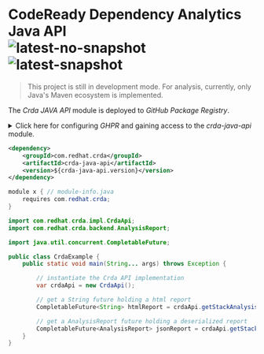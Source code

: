 # CodeReady Dependency Analytics Java API<br/>![latest-no-snapshot][0] ![latest-snapshot][1]

> This project is still in development mode. For analysis, currently, only Java's Maven ecosystem is implemented.

The _Crda JAVA API_ module is deployed to _GitHub Package Registry_.

<details>
<summary>Click here for configuring <em>GHPR</em> and gaining access to the <em>crda-java-api</em> module.</summary>
<ul>
<li>Create a <a href="https://docs.github.com/en/packages/learn-github-packages/introduction-to-github-packages#authenticating-to-github-packages">token</a> with the <strong>read:packages</strong> scope</li>
<li>Encrypt your token:

```shell
$ mvn --encrypt-password created-token-goes-here

encrypted-token-will-be-here-including-curly-braces
```

</li>
<li>Add a <em>server</em> definition in your <em>$HOME/.m2/settings.xml</em> (note the <em>id</em>):

```xml
<servers>
    ...
    <server>
        <id>github</id>
        <username>github-userid-goes-here</username>
        <password>encrypted-token-goes-here</password>
    </server>
    ...
</servers>
```
</li>
<li> Add a <em>repository</em> definition in your <em>pom.xml</em> (note the <em>id</em>):

```xml
  <repositories>
    ...
    <repository>
      <id>github</id>
      <url>https://maven.pkg.github.com/RHEcosystemAppEng/crda-java-api</url>
      <snapshots>
        <enabled>true</enabled> <!-- omit or set to false if not using snapshots -->
      </snapshots>
    </repository>
    ...
  </repositories>
```

</li>
</ul>
</details>

```xml
<dependency>
    <groupId>com.redhat.crda</groupId>
    <artifactId>crda-java-api</artifactId>
    <version>${crda-java-api.version}</version>
</dependency>
```

```java
module x { // module-info.java
    requires com.redhat.crda;
}
```

```java
import com.redhat.crda.impl.CrdaApi;
import com.redhat.crda.backend.AnalysisReport;

import java.util.concurrent.CompletableFuture;

public class CrdaExample {
    public static void main(String... args) throws Exception {

        // instantiate the Crda API implementation
        var crdaApi = new CrdaApi();

        // get a String future holding a html report
        CompletableFuture<String> htmlReport = crdaApi.getStackAnalysisHtml("/path/to/pom.xml");

        // get a AnalysisReport future holding a deserialized report
        CompletableFuture<AnalysisReport> jsonReport = crdaApi.getStackAnalysisJson("/path/to/pom.xml");
    }
}
```

<!-- Badge links -->
[0]: https://img.shields.io/github/v/release/RHEcosystemAppEng/crda-java-api?color=green&label=latest
[1]: https://img.shields.io/github/v/release/RHEcosystemAppEng/crda-java-api?color=yellow&include_prereleases&label=snapshot

